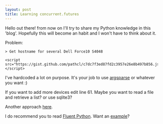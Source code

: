 ```yaml
---
layout: post
title: Learning concurrent.futures
---
```



Hello out there! from now on I'll try to share my Python knowledge in this 'blog'. 
Hopefully this will become an habit and I won't have to think about it.

Problem:

    > Get hostname for several Dell Force10 S4048


```
<script src="https://gist.github.com/pathcl/c7dc7f3ed87fd2c3957e26e8b497b856.js"></script>

```

I've hardcoded a lot on purpose. It's your job to use [argsparse](https://docs.python.org/3/library/argparse.html) or whatever you want :)

If you want to add more devices edit line 61. Maybe you want to read a file and retrieve a list? or use sqlite3?

Another approach [here](https://github.com/ktbyers/netmiko/blob/develop/examples/multiprocess_example.py). 

I do recommend you to read [Fluent Python](https://www.amazon.com/Fluent-Python-Concise-Effective-Programming/dp/1491946008). Want an 
[example](https://github.com/fluentpython/example-code/blob/master/17-futures/countries/flags2_threadpool.py)?
